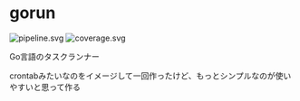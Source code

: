 # gorun

![pipeline.svg](https://gitlab.com/tsuchinaga/gorun/badges/master/pipeline.svg)
![coverage.svg](https://gitlab.com/tsuchinaga/gorun/badges/master/coverage.svg)

Go言語のタスクランナー

crontabみたいなのをイメージして一回作ったけど、もっとシンプルなのが使いやすいと思って作る
